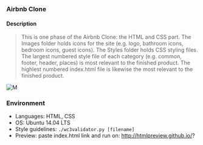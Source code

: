 ### Airbnb Clone

#### Description

> This is one phase of the Airbnb Clone: the HTML and CSS part. The Images
> folder holds icons for the site (e.g. logo, bathroom icons, bedroom icons,
> guest icons). The Styles folder holds CSS styling files. The largest numbered
> style file of each category (e.g. common, footer, header, places) is most
> relevant to the finished product. The highlest numbered index.html file is
> likewise the most relevant to the finished product.

![M](https://i.imgur.com/ujItUkN.png)

### Environment

- Languages: HTML, CSS
- OS: Ubuntu 14.04 LTS
- Style guidelines: `./wc3validator.py [filename]`
- Preview: paste index.html link and run on: http://htmlpreview.github.io/?
